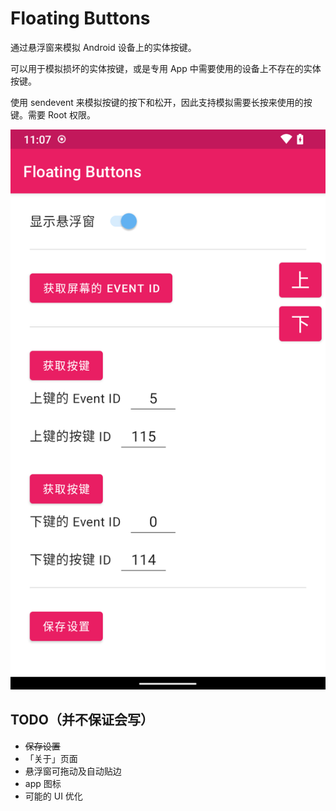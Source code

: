 # Floating Buttons

通过悬浮窗来模拟 Android 设备上的实体按键。

可以用于模拟损坏的实体按键，或是专用 App 中需要使用的设备上不存在的实体按键。

使用 sendevent 来模拟按键的按下和松开，因此支持模拟需要长按来使用的按键。需要 Root 权限。

![运行截图](screenshot.png "Screenshot")

## TODO（并不保证会写）

- ~~保存设置~~
- 「关于」页面
- 悬浮窗可拖动及自动贴边
- app 图标
- 可能的 UI 优化
